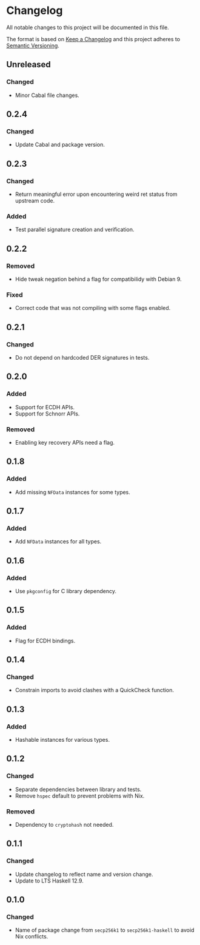 # Changelog
All notable changes to this project will be documented in this file.

The format is based on [Keep a Changelog](http://keepachangelog.com/en/1.0.0/)
and this project adheres to [Semantic Versioning](http://semver.org/spec/v2.0.0.html).

## Unreleased
### Changed
- Minor Cabal file changes.

## 0.2.4
### Changed
- Update Cabal and package version.

## 0.2.3
### Changed
- Return meaningful error upon encountering weird ret status from upstream code.

### Added
- Test parallel signature creation and verification.

## 0.2.2
### Removed
- Hide tweak negation behind a flag for compatibilidy with Debian 9.

### Fixed
- Correct code that was not compiling with some flags enabled.

## 0.2.1
### Changed
- Do not depend on hardcoded DER signatures in tests.

## 0.2.0
### Added
- Support for ECDH APIs.
- Support for Schnorr APIs.

### Removed
- Enabling key recovery APIs need a flag.

## 0.1.8
### Added
- Add missing `NFData` instances for some types.

## 0.1.7
### Added
- Add `NFData` instances for all types.

## 0.1.6
### Added
- Use `pkgconfig` for C library dependency.

## 0.1.5
### Added
- Flag for ECDH bindings.

## 0.1.4
### Changed
- Constrain imports to avoid clashes with a QuickCheck function.

## 0.1.3
### Added
- Hashable instances for various types.

## 0.1.2
### Changed
- Separate dependencies between library and tests.
- Remove `hspec` default to prevent problems with Nix.

### Removed
- Dependency to `cryptohash` not needed.

## 0.1.1
### Changed
- Update changelog to reflect name and version change.
- Update to LTS Haskell 12.9.

## 0.1.0
### Changed
- Name of package change from `secp256k1` to `secp256k1-haskell` to avoid Nix conflicts.
